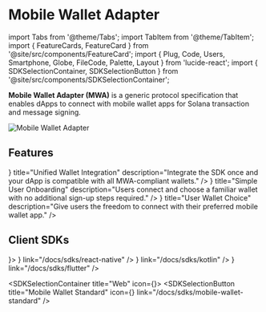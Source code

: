 # Mobile Wallet Adapter

import Tabs from '@theme/Tabs';
import TabItem from '@theme/TabItem';
import { FeatureCards, FeatureCard } from '@site/src/components/FeatureCard';
import { Plug, Code, Users, Smartphone, Globe, FileCode, Palette, Layout } from 'lucide-react';
import { SDKSelectionContainer, SDKSelectionButton } from '@site/src/components/SDKSelectionContainer';



**Mobile Wallet Adapter (MWA)** is a generic protocol specification that enables dApps to connect with mobile wallet apps for Solana transaction and message signing.

<div style={{ display: 'flex', justifyContent: 'center' }}>
  <img src="/diagrams/mwa_hero_diagram.svg" alt="Mobile Wallet Adapter" width="auto" height="auto" />
</div>

## Features

<FeatureCards>
  <FeatureCard 
    icon={<Plug />}
    title="Unified Wallet Integration" 
    description="Integrate the SDK once and your dApp is compatible with all MWA-compliant wallets." 
  />
  <FeatureCard 
    icon={<Code />}
    title="Simple User Onboarding" 
    description="Users connect and choose a familiar wallet with no additional sign-up steps required." 
  />
  <FeatureCard 
    icon={<Users />}
    title="User Wallet Choice" 
    description="Give users the freedom to connect with their preferred mobile wallet app." 
  />
</FeatureCards>


## Client SDKs

<div>
  <SDKSelectionContainer title="Mobile" icon={<Smartphone size={16} />}>
    <SDKSelectionButton 
      title="React Native" 
      icon={<Code size={20} />}
      link="/docs/sdks/react-native" 
    />
    <SDKSelectionButton 
      title="Kotlin" 
      icon={<FileCode size={20} />}
      link="/docs/sdks/kotlin" 
    />
    <SDKSelectionButton 
      title="Flutter" 
      icon={<Palette size={20} />}
      link="/docs/sdks/flutter" 
    />
  </SDKSelectionContainer>

  <SDKSelectionContainer title="Web" icon={<Globe size={16} />}>
    <SDKSelectionButton 
      title="Mobile Wallet Standard" 
      icon={<Layout size={20} />}
      link="/docs/sdks/mobile-wallet-standard" 
    />
  </SDKSelectionContainer>
</div>